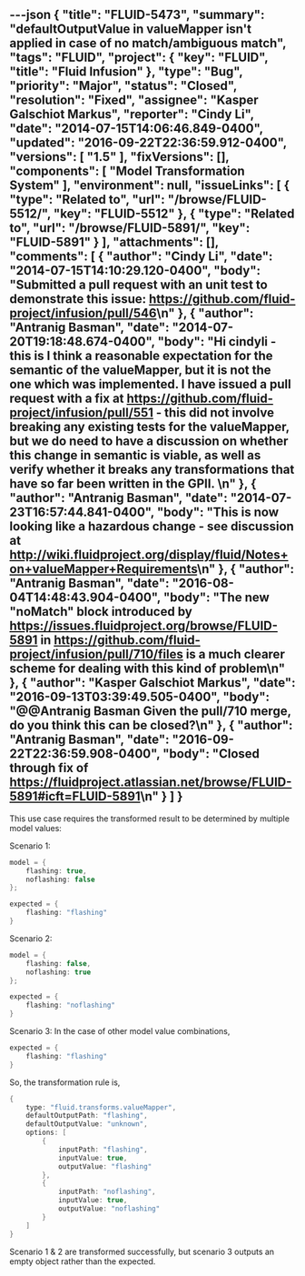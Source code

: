 ---json
{
  "title": "FLUID-5473",
  "summary": "defaultOutputValue in valueMapper isn't applied in case of no match/ambiguous match",
  "tags": "FLUID",
  "project": {
    "key": "FLUID",
    "title": "Fluid Infusion"
  },
  "type": "Bug",
  "priority": "Major",
  "status": "Closed",
  "resolution": "Fixed",
  "assignee": "Kasper Galschiot Markus",
  "reporter": "Cindy Li",
  "date": "2014-07-15T14:06:46.849-0400",
  "updated": "2016-09-22T22:36:59.912-0400",
  "versions": [
    "1.5"
  ],
  "fixVersions": [],
  "components": [
    "Model Transformation System"
  ],
  "environment": null,
  "issueLinks": [
    {
      "type": "Related to",
      "url": "/browse/FLUID-5512/",
      "key": "FLUID-5512"
    },
    {
      "type": "Related to",
      "url": "/browse/FLUID-5891/",
      "key": "FLUID-5891"
    }
  ],
  "attachments": [],
  "comments": [
    {
      "author": "Cindy Li",
      "date": "2014-07-15T14:10:29.120-0400",
      "body": "Submitted a pull request with an unit test to demonstrate this issue: <https://github.com/fluid-project/infusion/pull/546>\n"
    },
    {
      "author": "Antranig Basman",
      "date": "2014-07-20T19:18:48.674-0400",
      "body": "Hi cindyli - this is I think a reasonable expectation for the semantic of the valueMapper, but it is not the one which was implemented. I have issued a pull request with a fix at <https://github.com/fluid-project/infusion/pull/551> - this did not involve breaking any existing tests for the valueMapper, but we do need to have a discussion on whether this change in semantic is viable, as well as verify whether it breaks any transformations that have so far been written in the GPII.&#x20;\n"
    },
    {
      "author": "Antranig Basman",
      "date": "2014-07-23T16:57:44.841-0400",
      "body": "This is now looking like a hazardous change - see discussion at <http://wiki.fluidproject.org/display/fluid/Notes+on+valueMapper+Requirements>\n"
    },
    {
      "author": "Antranig Basman",
      "date": "2016-08-04T14:48:43.904-0400",
      "body": "The new \"noMatch\" block introduced by <https://issues.fluidproject.org/browse/FLUID-5891> in <https://github.com/fluid-project/infusion/pull/710/files> is a much clearer scheme for dealing with this kind of problem\n"
    },
    {
      "author": "Kasper Galschiot Markus",
      "date": "2016-09-13T03:39:49.505-0400",
      "body": "@@Antranig Basman Given the pull/710 merge, do you think this can be closed?\n"
    },
    {
      "author": "Antranig Basman",
      "date": "2016-09-22T22:36:59.908-0400",
      "body": "Closed through fix of <https://fluidproject.atlassian.net/browse/FLUID-5891#icft=FLUID-5891>\n"
    }
  ]
}
---
This use case requires the transformed result to be determined by multiple model values:

Scenario 1:

```java
model = {
    flashing: true,
    noflashing: false
};

expected = {
    flashing: "flashing"
}
```

Scenario 2:

```java
model = {
    flashing: false,
    noflashing: true
};

expected = {
    flashing: "noflashing"
}
```

Scenario 3: In the case of other model value combinations,

```java
expected = {
    flashing: "flashing"
}
```

So, the transformation rule is,

```java
{
    type: "fluid.transforms.valueMapper",
    defaultOutputPath: "flashing",
    defaultOutputValue: "unknown",
    options: [
        {
            inputPath: "flashing",
            inputValue: true,
            outputValue: "flashing"
        },
        {
            inputPath: "noflashing",
            inputValue: true,
            outputValue: "noflashing"
        }
    ]
}
```

Scenario 1 & 2 are transformed successfully, but scenario 3 outputs an empty object rather than the expected.

        
